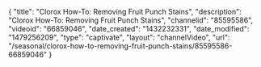 {
    "title": "Clorox How-To: Removing Fruit Punch Stains",
    "description": "Clorox How-To: Removing Fruit Punch Stains",
    "channelid": "85595586",
    "videoid": "66859046",
    "date_created": "1432232331",
    "date_modified": "1479256209",
    "type": "captivate",
    "layout": "channelVideo",
    "url": "\/seasonal\/clorox-how-to-removing-fruit-punch-stains\/85595586-66859046"
}
